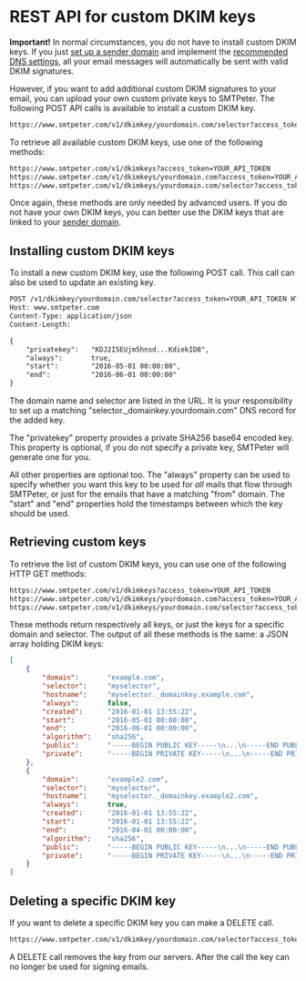 # REST API for custom DKIM keys

**Important!** In normal circumstances, you do not have to install custom DKIM
keys. If you just [set up a sender domain](rest-sender-domains) and implement 
the [recommended DNS settings](rest-dns), all your email messages will
automatically be sent with valid DKIM signatures.

However, if you want to add additional custom DKIM signatures to your email, 
you can upload your own custom private keys to SMTPeter. The following POST 
API calls is available to install a custom DKIM key.

````txt
https://www.smtpeter.com/v1/dkimkey/yourdomain.com/selector?access_token=YOUR_API_TOKEN
````

To retrieve all available custom DKIM keys, use one of the following methods:

````txt
https://www.smtpeter.com/v1/dkimkeys?access_token=YOUR_API_TOKEN
https://www.smtpeter.com/v1/dkimkeys/yourdomain.com?access_token=YOUR_API_TOKEN
https://www.smtpeter.com/v1/dkimkeys/yourdomain.com/selector?access_token=YOUR_API_TOKEN
````

Once again, these methods are only needed by advanced users. If you do not
have your own DKIM keys, you can better use the DKIM keys that are linked
to your [sender domain](rest-senderd-domains).


## Installing custom DKIM keys

To install a new custom DKIM key, use the following POST call. This
call can also be used to update an existing key.

```txt
POST /v1/dkimkey/yourdomain.com/selector?access_token=YOUR_API_TOKEN HTTP/1.0
Host: www.smtpeter.com
Content-Type: application/json
Content-Length:

{
    "privatekey":   "KDJ2I5EUjm5hnsd...KdiekID8",
    "always":       true,
    "start":        "2016-05-01 00:00:00",
    "end":          "2016-06-01 00:00:00"
}
```

The domain name and selector are listed in the URL. It is your responsibility
to set up a matching "selector._domainkey.yourdomain.com" DNS record for
the added key.

The "privatekey" property provides a private SHA256 base64 encoded
key. This property is optional, if you do not specify a private key, 
SMTPeter will generate one for you.

All other properties are optional too. The "always" property can be used
to specify whether you want this key to be used for _all_ mails that flow
through SMTPeter, or just for the emails that have a matching "from" domain.
The "start" and "end" properties hold the timestamps between which the key 
should be used.


## Retrieving custom keys

To retrieve the list of custom DKIM keys, you can use one of the following
HTTP GET methods:

````txt
https://www.smtpeter.com/v1/dkimkeys?access_token=YOUR_API_TOKEN
https://www.smtpeter.com/v1/dkimkeys/yourdomain.com?access_token=YOUR_API_TOKEN
https://www.smtpeter.com/v1/dkimkeys/yourdomain.com/selector?access_token=YOUR_API_TOKEN
````

These methods return respectively all keys, or just the keys for a specific
domain and selector. The output of all these methods is the same: a JSON
array holding DKIM keys:

```json
[
    {
        "domain":       "example.com",
        "selector":     "myselector",
        "hostname":     "myselector._domainkey.example.com",
        "always":       false,
        "created":      "2016-01-01 13:55:22",
        "start":        "2016-05-01 00:00:00",
        "end":          "2016-06-01 00:00:00",
        "algorithm":    "sha256",
        "public":       "-----BEGIN PUBLIC KEY-----\n...\n-----END PUBLIC KEY-----",
        "private":      "-----BEGIN PRIVATE KEY-----\n...\n-----END PRIVATE KEY-----",
    },
    {
        "domain":       "example2.com",
        "selector":     "myselector",
        "hostname":     "myselector._domainkey.example2.com",
        "always":       true,
        "created":      "2016-01-01 13:55:22",
        "start":        "2016-01-01 13:55:22",
        "end":          "2016-04-01 00:00:00",
        "algorithm":    "sha256",
        "public":       "-----BEGIN PUBLIC KEY-----\n...\n-----END PUBLIC KEY-----",
        "private":      "-----BEGIN PRIVATE KEY-----\n...\n-----END PRIVATE KEY-----",
    }
]
```


## Deleting a specific DKIM key

If you want to delete a specific DKIM key you can make a DELETE call.

```txt
https://www.smtpeter.com/v1/dkimkey/yourdomain.com/selector?access_token=YOUR_API_TOKEN
```

A DELETE call removes the key from our servers. After the call the key can
no longer be used for signing emails.


